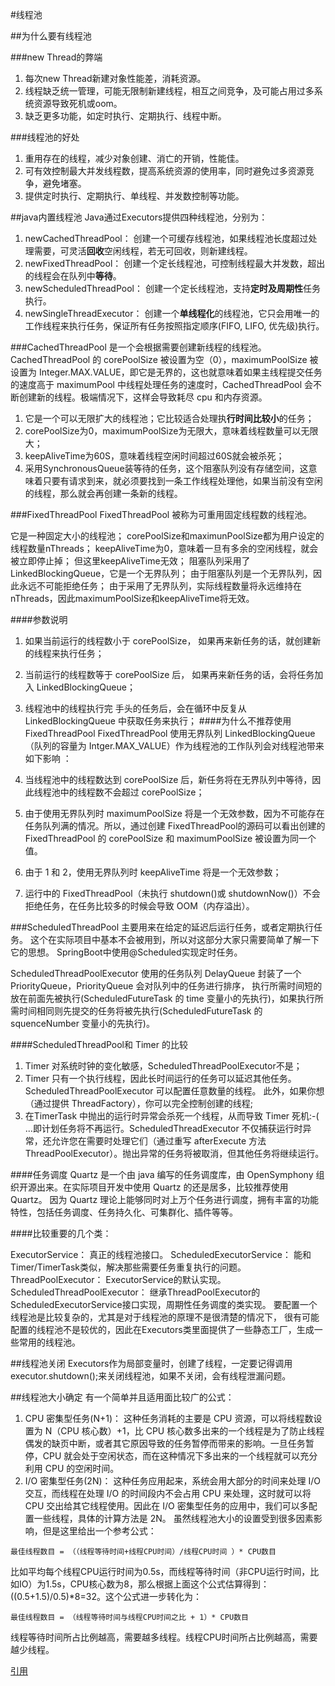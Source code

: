 
#线程池

##为什么要有线程池

###new Thread的弊端
1. 每次new Thread新建对象性能差，消耗资源。
2. 线程缺乏统一管理，可能无限制新建线程，相互之间竞争，及可能占用过多系统资源导致死机或oom。
3. 缺乏更多功能，如定时执行、定期执行、线程中断。

###线程池的好处
1. 重用存在的线程，减少对象创建、消亡的开销，性能佳。
2. 可有效控制最大并发线程数，提高系统资源的使用率，同时避免过多资源竞争，避免堵塞。
3. 提供定时执行、定期执行、单线程、并发数控制等功能。

##java内置线程池
Java通过Executors提供四种线程池，分别为：

1. newCachedThreadPool： 创建一个可缓存线程池，如果线程池长度超过处理需要，可灵活**回收**空闲线程，若无可回收，则新建线程。
2. newFixedThreadPool： 创建一个定长线程池，可控制线程最大并发数，超出的线程会在队列中**等待**。
3. newScheduledThreadPool： 创建一个定长线程池，支持**定时及周期性**任务执行。
4. newSingleThreadExecutor： 创建一个**单线程化**的线程池，它只会用唯一的工作线程来执行任务，保证所有任务按照指定顺序(FIFO, LIFO, 优先级)执行。

###CachedThreadPool 
是一个会根据需要创建新线程的线程池。
CachedThreadPool 的 corePoolSize 被设置为空（0），maximumPoolSize 被设置为 Integer.MAX.VALUE，即它是无界的，这也就意味着如果主线程提交任务的速度高于 maximumPool 中线程处理任务的速度时，CachedThreadPool 会不断创建新的线程。极端情况下，这样会导致耗尽 cpu 和内存资源。

1. 它是一个可以无限扩大的线程池；它比较适合处理执**行时间比较小**的任务；
2. corePoolSize为0，maximumPoolSize为无限大，意味着线程数量可以无限大；
3. keepAliveTime为60S，意味着线程空闲时间超过60S就会被杀死；
4. 采用SynchronousQueue装等待的任务，这个阻塞队列没有存储空间，这意味着只要有请求到来，就必须要找到一条工作线程处理他，如果当前没有空闲的线程，那么就会再创建一条新的线程。


###FixedThreadPool
FixedThreadPool 被称为可重用固定线程数的线程池。

它是一种固定大小的线程池；
corePoolSize和maximunPoolSize都为用户设定的线程数量nThreads；
keepAliveTime为0，意味着一旦有多余的空闲线程，就会被立即停止掉；
但这里keepAliveTime无效；
阻塞队列采用了LinkedBlockingQueue，它是一个无界队列；
由于阻塞队列是一个无界队列，因此永远不可能拒绝任务；
由于采用了无界队列，实际线程数量将永远维持在nThreads，因此maximumPoolSize和keepAliveTime将无效。

####参数说明
1. 如果当前运行的线程数小于 corePoolSize， 如果再来新任务的话，就创建新的线程来执行任务；
2. 当前运行的线程数等于 corePoolSize 后， 如果再来新任务的话，会将任务加入 LinkedBlockingQueue；
3. 线程池中的线程执行完 手头的任务后，会在循环中反复从 LinkedBlockingQueue 中获取任务来执行；
####为什么不推荐使用FixedThreadPool
FixedThreadPool 使用无界队列 LinkedBlockingQueue（队列的容量为 Intger.MAX_VALUE）作为线程池的工作队列会对线程池带来如下影响 ：

1. 当线程池中的线程数达到 corePoolSize 后，新任务将在无界队列中等待，因此线程池中的线程数不会超过 corePoolSize；
2. 由于使用无界队列时 maximumPoolSize 将是一个无效参数，因为不可能存在任务队列满的情况。所以，通过创建 FixedThreadPool的源码可以看出创建的 FixedThreadPool 的 corePoolSize 和 maximumPoolSize 被设置为同一个值。
3. 由于 1 和 2，使用无界队列时 keepAliveTime 将是一个无效参数；
4. 运行中的 FixedThreadPool（未执行 shutdown()或 shutdownNow()）不会拒绝任务，在任务比较多的时候会导致 OOM（内存溢出）。

###ScheduledThreadPool
主要用来在给定的延迟后运行任务，或者定期执行任务。 这个在实际项目中基本不会被用到，所以对这部分大家只需要简单了解一下它的思想。
SpringBoot中使用@Scheduled实现定时任务。

ScheduledThreadPoolExecutor 使用的任务队列 DelayQueue 封装了一个 PriorityQueue，PriorityQueue 会对队列中的任务进行排序，
执行所需时间短的放在前面先被执行(ScheduledFutureTask 的 time 变量小的先执行)，如果执行所需时间相同则先提交的任务将被先执行(ScheduledFutureTask 的 squenceNumber 变量小的先执行)。

####ScheduledThreadPool和 Timer 的比较
1. Timer 对系统时钟的变化敏感，ScheduledThreadPoolExecutor不是；
2. Timer 只有一个执行线程，因此长时间运行的任务可以延迟其他任务。 ScheduledThreadPoolExecutor 可以配置任意数量的线程。 此外，如果你想（通过提供 ThreadFactory），你可以完全控制创建的线程;
3. 在TimerTask 中抛出的运行时异常会杀死一个线程，从而导致 Timer 死机:-( ...即计划任务将不再运行。ScheduledThreadExecutor 不仅捕获运行时异常，还允许您在需要时处理它们（通过重写 afterExecute 方法ThreadPoolExecutor）。抛出异常的任务将被取消，但其他任务将继续运行。

####任务调度
Quartz 是一个由 java 编写的任务调度库，由 OpenSymphony 组织开源出来。在实际项目开发中使用 Quartz 的还是居多，比较推荐使用 Quartz。
因为 Quartz 理论上能够同时对上万个任务进行调度，拥有丰富的功能特性，包括任务调度、任务持久化、可集群化、插件等等。

####比较重要的几个类：
    
ExecutorService： 真正的线程池接口。
ScheduledExecutorService： 能和Timer/TimerTask类似，解决那些需要任务重复执行的问题。
ThreadPoolExecutor： ExecutorService的默认实现。
ScheduledThreadPoolExecutor： 继承ThreadPoolExecutor的ScheduledExecutorService接口实现，周期性任务调度的类实现。
要配置一个线程池是比较复杂的，尤其是对于线程池的原理不是很清楚的情况下，
很有可能配置的线程池不是较优的，因此在Executors类里面提供了一些静态工厂，生成一些常用的线程池。

##线程池关闭
Executors作为局部变量时，创建了线程，一定要记得调用executor.shutdown();来关闭线程池，如果不关闭，会有线程泄漏问题。


##线程池大小确定
有一个简单并且适用面比较广的公式：

1. CPU 密集型任务(N+1)： 这种任务消耗的主要是 CPU 资源，可以将线程数设置为 N（CPU 核心数）+1，比 CPU 核心数多出来的一个线程是为了防止线程偶发的缺页中断，或者其它原因导致的任务暂停而带来的影响。一旦任务暂停，CPU 就会处于空闲状态，而在这种情况下多出来的一个线程就可以充分利用 CPU 的空闲时间。
2. I/O 密集型任务(2N)： 这种任务应用起来，系统会用大部分的时间来处理 I/O 交互，而线程在处理 I/O 的时间段内不会占用 CPU 来处理，这时就可以将 CPU 交出给其它线程使用。因此在 I/O 密集型任务的应用中，我们可以多配置一些线程，具体的计算方法是 2N。
虽然线程池大小的设置受到很多因素影响，但是这里给出一个参考公式：
```
最佳线程数目 = （（线程等待时间+线程CPU时间）/线程CPU时间 ）* CPU数目
```
比如平均每个线程CPU运行时间为0.5s，而线程等待时间（非CPU运行时间，比如IO）为1.5s，CPU核心数为8，那么根据上面这个公式估算得到：((0.5+1.5)/0.5)*8=32。这个公式进一步转化为：
```
最佳线程数目 = （线程等待时间与线程CPU时间之比 + 1）* CPU数目
```
线程等待时间所占比例越高，需要越多线程。线程CPU时间所占比例越高，需要越少线程。

[引用](https://github.com/Snailclimb/JavaGuide/blob/master/docs/java/Multithread/java%E7%BA%BF%E7%A8%8B%E6%B1%A0%E5%AD%A6%E4%B9%A0%E6%80%BB%E7%BB%93.md#53-cachedthreadpool-%E8%AF%A6%E8%A7%A3)